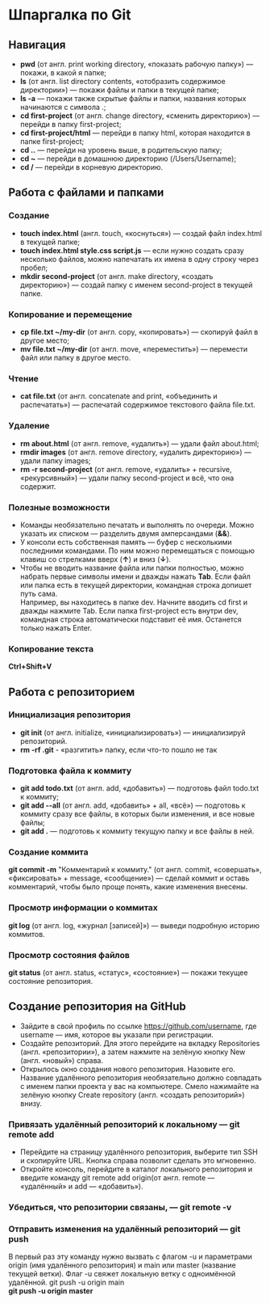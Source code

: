 # Шпаргалка по Git


## Навигация <br>
- **pwd** (от англ. print working directory, «показать рабочую папку») — покажи, в какой я папке; <br>
- **ls** (от англ. list directory contents, «отобразить содержимое директории») — покажи файлы и папки в текущей папке; <br>
- **ls -a** — покажи также скрытые файлы и папки, названия которых начинаются с символа .; <br>
- **cd first-project** (от англ. change directory, «сменить директорию») — перейди в папку first-project; <br>
- **cd first-project/html** — перейди в папку html, которая находится в папке first-project; <br>
- **cd ..** — перейди на уровень выше, в родительскую папку; <br>
- **cd ~** — перейди в домашнюю директорию (/Users/Username); <br>
- **cd /** — перейди в корневую директорию.


## Работа с файлами и папками <br>
### Создание <br>
- **touch index.html** (англ. touch, «коснуться») — создай файл index.html в текущей папке; <br>
- **touch index.html style.css script.js** — если нужно создать сразу несколько файлов, можно напечатать их имена в одну строку через пробел; <br>
- **mkdir second-project** (от англ. make directory, «создать директорию») — создай папку с именем second-project в текущей папке. <br>
### Копирование и перемещение <br>
- **cp file.txt ~/my-dir** (от англ. copy, «копировать») — скопируй файл в другое место; <br>
- **mv file.txt ~/my-dir** (от англ. move, «переместить») — перемести файл или папку в другое место. <br>
### Чтение <br>
- **cat file.txt** (от англ. concatenate and print, «объединить и распечатать») — распечатай содержимое текстового файла file.txt. <br>
### Удаление <br>
- **rm about.html** (от англ. remove, «удалить») — удали файл about.html; <br>
- **rmdir images** (от англ. remove directory, «удалить директорию») — удали папку images; <br>
- **rm -r second-project** (от англ. remove, «удалить» + recursive, «рекурсивный») — удали папку second-project и всё, что она содержит. <br>
### Полезные возможности <br>
- Команды необязательно печатать и выполнять по очереди. Можно указать их списком — разделить двумя амперсандами (**&&**). <br>
- У консоли есть собственная память — буфер с несколькими последними командами. По ним можно перемещаться с помощью клавиш со стрелками вверх (**↑**) и вниз (**↓**). <br>
- Чтобы не вводить название файла или папки полностью, можно набрать первые символы имени и дважды нажать **Tab**. Если файл или папка есть в текущей директории, командная строка допишет путь сама.  <br>
Например, вы находитесь в папке dev. Начните вводить cd first и дважды нажмите Tab. Если папка first-project есть внутри dev, командная строка автоматически подставит её имя. Останется только нажать Enter. <br>
### Копирование текста <br>
**Ctrl+Shift+V** <br>


## Работа с репозиторием <br>
### Инициализация репозитория <br>
- **git init** (от англ. initialize, «инициализировать») — инициализируй репозиторий. <br>
- **rm -rf .git** - «разгитить» папку, если что-то пошло не так <br>
### Подготовка файла к коммиту <br>
- **git add todo.txt** (от англ. add, «добавить») — подготовь файл todo.txt к коммиту; <br>
- **git add --all** (от англ. add, «добавить» + all, «всё») — подготовь к коммиту сразу все файлы, в которых были изменения, и все новые файлы; <br>
- **git add .** — подготовь к коммиту текущую папку и все файлы в ней. <br>
### Создание коммита <br>
**git commit -m** "Комментарий к коммиту." (от англ. commit, «совершать», «фиксировать» + message, «сообщение») — сделай коммит и оставь комментарий, чтобы было проще понять, какие изменения внесены. <br>
### Просмотр информации о коммитах <br>
**git log** (от англ. log, «журнал [записей]») — выведи подробную историю коммитов. <br>
### Просмотр состояния файлов <br>
**git status** (от англ. status, «статус», «состояние») — покажи текущее состояние репозитория. <br>


## Создание репозитория на GitHub <br>
- Зайдите в свой профиль по ссылке https://github.com/username, где username — имя, которое вы указали при регистрации. <br>
- Создайте репозиторий. Для этого перейдите на вкладку Repositories (англ. «репозитории»), а затем нажмите на зелёную кнопку New (англ. «новый») справа. <br>
- Открылось окно создания нового репозитория. Назовите его. Название удалённого репозитория необязательно должно совпадать с именем папки проекта у вас на компьютере. Смело нажимайте на зелёную кнопку Create repository (англ. «создать репозиторий») внизу. <br>
### Привязать удалённый репозиторий к локальному — git remote add <br>
- Перейдите на страницу удалённого репозитория, выберите тип SSH и скопируйте URL. Кнопка справа позволит сделать это мгновенно. <br>
- Откройте консоль, перейдите в каталог локального репозитория и введите команду git remote add origin(от англ. remote — «удалённый» и add — «добавить»). <br>
### Убедиться, что репозитории связаны, — git remote -v <br>
### Отправить изменения на удалённый репозиторий — git push <br>
В первый раз эту команду нужно вызвать с флагом -u и параметрами origin (имя удалённого репозитория) и main или master (название текущей ветки). Флаг -u свяжет локальную ветку с одноимённой удалённой. git push -u origin main <br>
**git push -u origin master**
